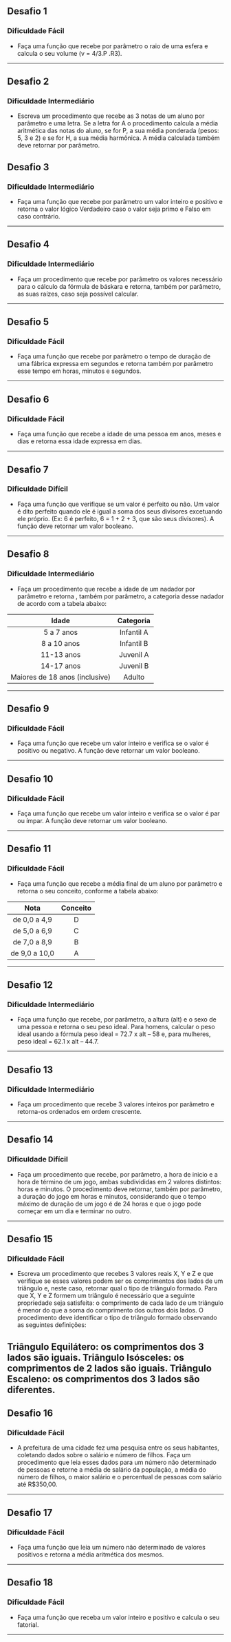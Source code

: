 ## Desafio 1
### Dificuldade Fácil
- Faça uma função que recebe por parâmetro o raio de uma esfera e calcula o seu volume (v = 4/3.P .R3).
---
## Desafio 2
### Dificuldade Intermediário
- Escreva um procedimento que recebe as 3 notas de um aluno por parâmetro e uma letra. Se a letra for A o procedimento calcula a média aritmética das notas do aluno, se for P, a sua média ponderada (pesos: 5, 3 e 2) e se for H, a sua média harmônica. A média calculada também deve retornar por parâmetro.

## Desafio 3
### Dificuldade Intermediário
- Faça uma função que recebe por parâmetro um valor inteiro e positivo e retorna o valor lógico Verdadeiro caso o valor seja primo e Falso em caso contrário.
---
## Desafio 4
### Dificuldade Intermediário
- Faça um procedimento que recebe por parâmetro os valores necessário para o cálculo da fórmula de báskara e retorna, também por parâmetro, as suas raízes, caso seja possível calcular.
---
## Desafio 5
### Dificuldade Fácil
- Faça uma função que recebe por parâmetro o tempo de duração de uma fábrica expressa em segundos e retorna também por parâmetro esse tempo em horas, minutos e segundos.
---
## Desafio 6
### Dificuldade Fácil
- Faça uma função que recebe a idade de uma pessoa em anos, meses e dias e retorna essa idade expressa em dias.
---
## Desafio 7
### Dificuldade Difícil
- Faça uma função que verifique se um valor é perfeito ou não. Um valor é dito perfeito quando ele é igual a soma dos seus divisores excetuando ele próprio. (Ex: 6 é perfeito, 6 = 1 + 2 + 3, que são seus divisores). A função deve retornar um valor booleano.
---
## Desafio 8
### Dificuldade Intermediário
- Faça um procedimento que recebe a idade de um nadador por parâmetro e retorna , também por parâmetro, a categoria desse nadador de acordo com a tabela abaixo:    

Idade|Categoria
:---:|:---:
5 a 7 anos	|Infantil A
8 a 10 anos|	Infantil B
11-13 anos	|Juvenil A
14-17 anos	|Juvenil B
Maiores de 18 anos (inclusive)|	Adulto
---
## Desafio 9
### Dificuldade Fácil
- Faça uma função que recebe um valor inteiro e verifica se o valor é positivo ou negativo. A função deve retornar um valor booleano.
---
## Desafio 10
### Dificuldade Fácil
- Faça uma função que recebe um valor inteiro e verifica se o valor é par ou ímpar. A função deve retornar um valor booleano.
---
## Desafio 11
### Dificuldade Fácil
- Faça uma função que recebe a média final de um aluno por parãmetro e retorna o seu conceito, conforme a tabela abaixo:  

Nota	| Conceito
:---:|:---:
de 0,0 a 4,9	|D
de 5,0 a 6,9	|C
de 7,0 a 8,9	|B
de 9,0 a 10,0	|A
---
## Desafio 12
### Dificuldade Intermediário
- Faça uma função que recebe, por parâmetro, a altura (alt) e o sexo de uma pessoa e retorna o seu peso ideal. Para homens, calcular o peso ideal usando a fórmula peso ideal = 72.7 x alt – 58 e, para mulheres, peso ideal = 62.1 x alt – 44.7.
---
## Desafio 13
### Dificuldade Intermediário
- Faça um procedimento que recebe 3 valores inteiros por parâmetro e retorna-os ordenados em ordem crescente.
---
## Desafio 14
### Dificuldade Difícil
- Faça um procedimento que recebe, por parâmetro, a hora de inicio e a hora de término de um jogo, ambas subdivididas em 2 valores distintos: horas e minutos. O procedimento deve retornar, também por parâmetro, a duração do jogo em horas e minutos, considerando que o tempo máximo de duração de um jogo é de 24 horas e que o jogo pode começar em um dia e terminar no outro.
---
## Desafio 15
### Dificuldade Fácil
- Escreva um procedimento que recebes 3 valores reais X, Y e Z e que verifique se esses valores podem ser os comprimentos dos lados de um triângulo e, neste caso, retornar qual o tipo de triângulo formado. Para que X, Y e Z formem um triângulo é necessário que a seguinte propriedade seja satisfeita: o comprimento de cada lado de um triângulo é menor do que a soma do comprimento dos outros dois lados. O procedimento deve identificar o tipo de triângulo formado observando as seguintes definições:

Triângulo Equilátero: os comprimentos dos 3 lados são iguais.
Triângulo Isósceles: os comprimentos de 2 lados são iguais.
Triângulo Escaleno: os comprimentos dos 3 lados são diferentes.
---
## Desafio 16
### Dificuldade Fácil
- A prefeitura de uma cidade fez uma pesquisa entre os seus habitantes, coletando dados sobre o salário e número de filhos. Faça um procedimento que leia esses dados para um número não determinado de pessoas e retorne a média de salário da população, a média do número de filhos, o maior salário e o percentual de pessoas com salário até R$350,00.
---
## Desafio 17
### Dificuldade Fácil
- Faça uma função que leia um número não determinado de valores positivos e retorna a média aritmética dos mesmos.
---
## Desafio 18
### Dificuldade Fácil 
- Faça uma função que receba um valor inteiro e positivo e calcula o seu fatorial.
---
<!--
## Desafio 19
### Dificuldade Fácil
- Faça um procedimento que lê 50 valores inteiros e retorna o maior e o menor deles.
---

## Desafio 20
### Dificuldade Fácil
- Faça um procedimento que recebe, por parâmetro, um valor N e calcula e escreve a tabuada de 1 até N. Mostre a tabuada na forma:
  * **1 x N = N 2 x N = 2N ... N x N = N2**
---

## Desafio 21
### Dificuldade Fácil
- Faça uma função que recebe, por parâmetro, um valor inteiro e positivo e retorna o número de divisores desse valor.  
---

## Desafio 22
### Dificuldade Fácil 
- Escreva uma função que recebe, por parâmetro, um valor inteiro e positivo e retorna o somatório desse valor.
---

-->
